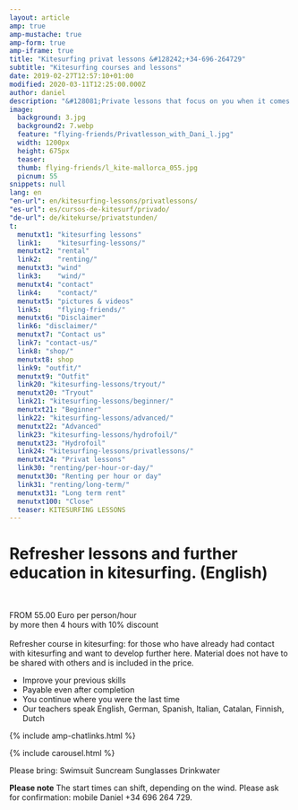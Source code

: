 ```yaml
---
layout: article
amp: true
amp-mustache: true
amp-form: true
amp-iframe: true
title: "Kitesurfing privat lessons &#128242;+34-696-264729"
subtitle: "Kitesurfing courses and lessons"
date: 2019-02-27T12:57:10+01:00
modified: 2020-03-11T12:25:00.000Z
author: daniel
description: "&#128081;Private lessons that focus on you when it comes to kitesurfing. For all who want to get to their goal faster."
image:
  background: 3.jpg
  background2: 7.webp
  feature: "flying-friends/Privatlesson_with_Dani_l.jpg"
  width: 1200px
  height: 675px
  teaser:
  thumb: flying-friends/l_kite-mallorca_055.jpg
  picnum: 55
snippets: null
lang: en
"en-url": en/kitesurfing-lessons/privatlessons/
"es-url": es/cursos-de-kitesurf/privado/
"de-url": de/kitekurse/privatstunden/
t:
  menutxt1: "kitesurfing lessons"
  link1:    "kitesurfing-lessons/"
  menutxt2: "rental"
  link2:    "renting/"
  menutxt3: "wind"
  link3:    "wind/"
  menutxt4: "contact"
  link4:    "contact/"
  menutxt5: "pictures & videos"
  link5:    "flying-friends/"
  menutxt6: "Disclaimer"
  link6: "disclaimer/"
  menutxt7: "Contact us"
  link7: "contact-us/"
  link8: "shop/"
  menutxt8: shop
  link9: "outfit/"
  menutxt9: "Outfit"
  link20: "kitesurfing-lessons/tryout/"
  menutxt20: "Tryout"
  link21: "kitesurfing-lessons/beginner/"
  menutxt21: "Beginner"
  link22: "kitesurfing-lessons/advanced/"
  menutxt22: "Advanced"
  link23: "kitesurfing-lessons/hydrofoil/"
  menutxt23: "Hydrofoil"
  link24: "kitesurfing-lessons/privatlessons/"
  menutxt24: "Privat lessons"
  link30: "renting/per-hour-or-day/"
  menutxt30: "Renting per hour or day"
  link31: "renting/long-term/"
  menutxt31: "Long term rent"
  menutxt100: "Close"
  teaser: KITESURFING LESSONS
---
```


<h1>Refresher lessons and further education in kitesurfing. (English)</h1>
<br>
 
FROM 55.00 Euro per person/hour<br>
by more then 4 hours with 10% discount<br><br>
<span>Refresher course in kitesurfing:
for those who have already had contact with kitesurfing and want to develop further here.
Material does not have to be shared with others and is included in the price.</span>
<div class="item">
<ul>
  <li>Improve your previous skills</li>
  <li>Payable even after completion</li>
  <li>You continue where you were the last time</li>
  <li>Our teachers speak English, German, Spanish, Italian, Catalan, Finnish, Dutch</li>
</ul>
</div>
{% include amp-chatlinks.html %}

{% include carousel.html %}

<span>Please bring:
Swimsuit Suncream Sunglasses Drinkwater</span><br>

<span><strong>Please note</strong>
The start times can shift, depending on the wind. Please ask for confirmation: mobile Daniel +34 696 264 729.</span><br><br><br><br>
